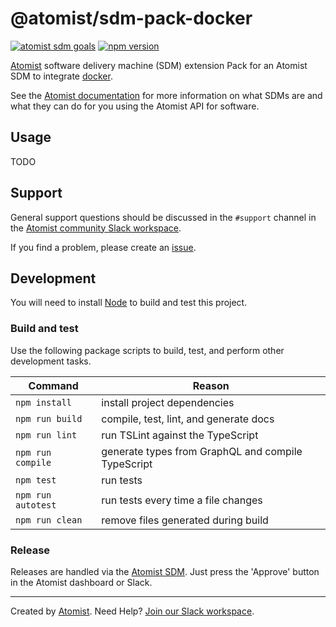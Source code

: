 # @atomist/sdm-pack-docker

[![atomist sdm goals](http://badge.atomist.com/T29E48P34/atomist/sdm-pack-docker/275b4284-9942-41c8-9b91-e90957d99188)](https://app.atomist.com/workspace/T29E48P34)
[![npm version](https://img.shields.io/npm/v/@atomist/sdm-pack-docker.svg)](https://www.npmjs.com/package/@atomist/sdm-pack-docker)

[Atomist][atomist] software delivery machine (SDM) extension Pack for an Atomist SDM to integrate [docker](https://www.docker.io).

See the [Atomist documentation][atomist-doc] for more information on
what SDMs are and what they can do for you using the Atomist API for
software.

[atomist-doc]: https://docs.atomist.com/ (Atomist Documentation)

## Usage

TODO

## Support

General support questions should be discussed in the `#support`
channel in the [Atomist community Slack workspace][slack].

If you find a problem, please create an [issue][].

[issue]: https://github.com/atomist/sdm-pack-docker/issues

## Development

You will need to install [Node][node] to build and test this project.

[node]: https://nodejs.org/ (Node.js)

### Build and test

Use the following package scripts to build, test, and perform other
development tasks.

Command | Reason
------- | ------
`npm install` | install project dependencies
`npm run build` | compile, test, lint, and generate docs
`npm run lint` | run TSLint against the TypeScript
`npm run compile` | generate types from GraphQL and compile TypeScript
`npm test` | run tests
`npm run autotest` | run tests every time a file changes
`npm run clean` | remove files generated during build

### Release

Releases are handled via the [Atomist SDM][atomist-sdm].  Just press
the 'Approve' button in the Atomist dashboard or Slack.

[atomist-sdm]: https://github.com/atomist/atomist-sdm (Atomist Software Delivery Machine)

---

Created by [Atomist][atomist].
Need Help?  [Join our Slack workspace][slack].

[atomist]: https://atomist.com/ (Atomist - How Teams Deliver Software)
[slack]: https://join.atomist.com/ (Atomist Community Slack)

[atomist]: https://atomist.com/ (Atomist - Development Automation)
[slack]: https://join.atomist.com/ (Atomist Community Slack)
